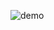 ![demo](https://user-images.githubusercontent.com/57307283/125249257-39e91500-e31f-11eb-90e4-f0bcd480075d.png)


